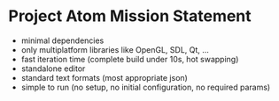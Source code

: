 Project Atom Mission Statement
==============================

- minimal dependencies
- only multiplatform libraries like OpenGL, SDL, Qt, ...
- fast iteration time (complete build under 10s, hot swapping)
- standalone editor
- standard text formats (most appropriate json)
- simple to run (no setup, no initial configuration, no required params)
